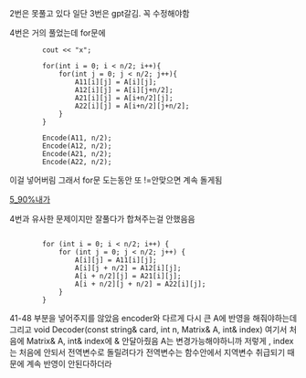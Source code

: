 
2번은 못풀고 있다
일단 3번은 gpt갈김. 꼭 수정해야함


4번은 거의 풀었는데 for문에 

```
        cout << "x";    

        for(int i = 0; i < n/2; i++){
            for(int j = 0; j < n/2; j++){
                A11[i][j] = A[i][j];
                A12[i][j] = A[i][j+n/2];
                A21[i][j] = A[i+n/2][j];
                A22[i][j] = A[i+n/2][j+n/2];
            }
        }

        Encode(A11, n/2);
        Encode(A12, n/2);
        Encode(A21, n/2);
        Encode(A22, n/2);
```

이걸 넣어버림 그래서 for문 도는동안 또 !=안맞으면 계속 돌게됨


[5_90%내가](./5_90%bymyself.cpp)  

4번과 유사한 문제이지만 잘풀다가 합쳐주는걸 안했음음

```

        for (int i = 0; i < n/2; i++) {
            for (int j = 0; j < n/2; j++) {
                A[i][j] = A11[i][j];
                A[i][j + n/2] = A12[i][j];
                A[i + n/2][j] = A21[i][j];
                A[i + n/2][j + n/2] = A22[i][j];
            }
        }
```

41-48 부분을 넣어주지를 않았음 encoder와 다르게 다시 큰 A에 반영을 해줘야하는데
그리고 void Decoder(const string& card, int n, Matrix& A, int& index) 여기서 
처음에 Matrix& A, int& index에 & 안달아줬음 A는 변경가능해야하니까 저렇게 , index는 처음에 안되서 전역변수로 돌릴려다가 전역변수는 함수안에서 지역변수 취급되기 때문에 계속 반영이 안된다하더라
